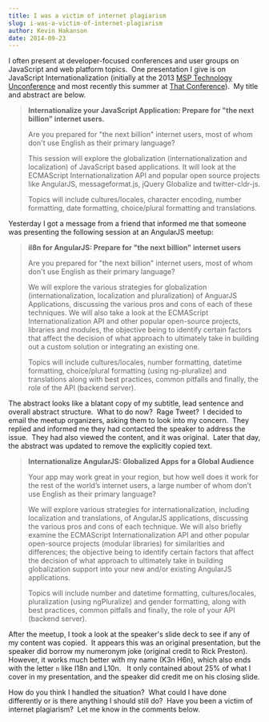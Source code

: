 ```yaml
---
title: I was a victim of internet plagiarism
slug: i-was-a-victim-of-internet-plagiarism
author: Kevin Hakanson
date: 2014-09-23
---
```

I often present at developer-focused conferences and user groups on JavaScript and web platform topics.  One presentation I give is on JavaScript Internationalization (initially at the 2013 [MSP Technology Unconference](https://thehub.thomsonreuters.com/groups/eagan-technology-unconference) and most recently this summer at [That Conference](https://www.thatconference.com/sessions/session/2235)).  My title and abstract are below.

> **Internationalize your JavaScript Application: Prepare for "the next billion" internet users.**
>
> Are you prepared for "the next billion" internet users, most of whom don't use English as their primary language?
>
> This session will explore the globalization (internationalization and localization) of JavaScript based applications. It will look at the ECMAScript Internationalization API and popular open source projects like AngularJS, messageformat.js, jQuery Globalize and twitter-cldr-js.
>
> Topics will include cultures/locales, character encoding, number formatting, date formatting, choice/plural formatting and translations.

Yesterday I got a message from a friend that informed me that someone was presenting the following session at an AngularJS meetup:

> **il8n for AngularJS: Prepare for "the next billion" internet users**
>
> Are you prepared for "the next billion" internet users, most of whom don't use English as their primary language?
>
> We will explore the various strategies for globalization (internationalization, localization and pluralization) of AnguarJS Applications, discussing the various pros and cons of each of these techniques. We will also take a look at the ECMAScript Internationalization API and other popular open-source projects, libraries and modules, the objective being to identify certain factors that affect the decision of what approach to ultimately take in building out a custom solution or integrating an existing one.
>
> Topics will include cultures/locales, number formatting, datetime formatting, choice/plural formatting (using ng-pluralize) and translations along with best practices, common pitfalls and finally, the role of the API (backend server).

The abstract looks like a blatant copy of my subtitle, lead sentence and overall abstract structure.  What to do now?  Rage Tweet?  I decided to email the meetup organizers, asking them to look into my concern.  They replied and informed me they had contacted the speaker to address the issue.  They had also viewed the content, and it was original.  Later that day, the abstract was updated to remove the explicitly copied text.

> **Internationalize AngularJS: Globalized Apps for a Global Audience**
>
> Your app may work great in your region, but how well does it work for the rest of the world’s internet users, a large number of whom don’t use English as their primary language?
>
> We will explore various strategies for internationalization, including localization and translations, of AngularJS applications, discussing the various pros and cons of each technique. We will also briefly examine the ECMAScript Internationalization API and other popular open-source projects (modular libraries) for similarities and differences; the objective being to identify certain factors that affect the decision of what approach to ultimately take in building globalization support into your new and/or existing AngularJS applications.
>
> Topics will include number and datetime formatting, cultures/locales, pluralization (using ngPluralize) and gender formatting, along with best practices, common pitfalls and finally, the role of your API (backend server).

After the meetup, I took a look at the speaker's slide deck to see if any of my content was copied.  It appears this was an original presentation, but the speaker did borrow my numeronym joke (original credit to Rick Preston). However, it works much better with my name (K3n H6n), which also ends with the letter `n` like I18n and L10n.   It only contained about 25% of what I cover in my presentation, and the speaker did credit me on his closing slide.

How do you think I handled the situation?  What could I have done differently or is there anything I should still do?  Have you been a victim of internet plagiarism?  Let me know in the comments below.